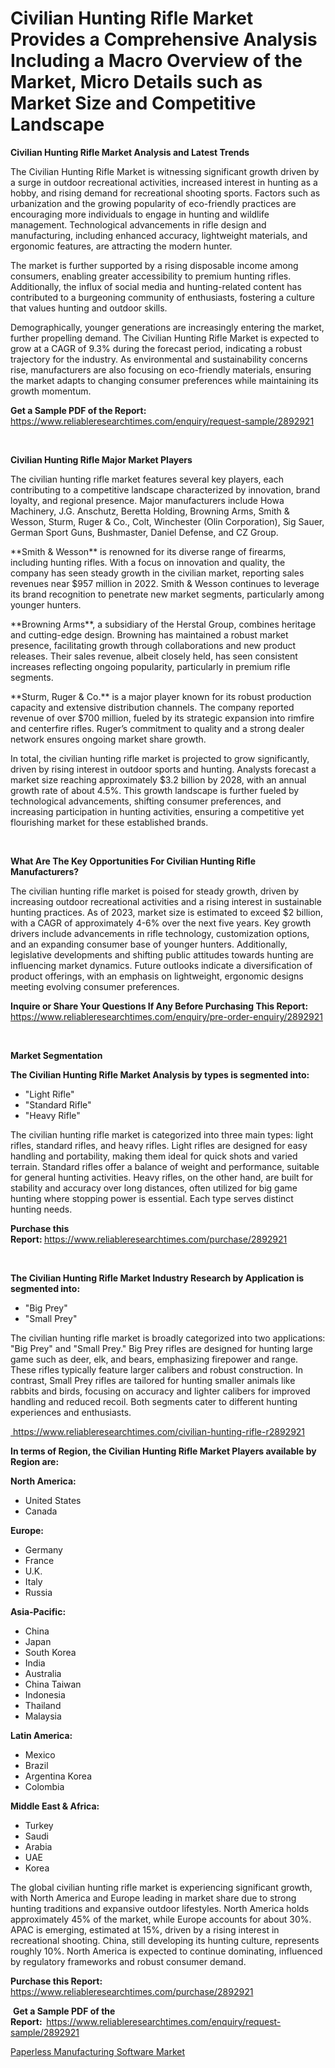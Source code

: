 <p><h1>Civilian Hunting Rifle Market Provides a Comprehensive Analysis Including a Macro Overview of the Market, Micro Details such as Market Size and Competitive Landscape</h1></p><p><strong>Civilian Hunting Rifle Market Analysis and Latest Trends</strong></p>
<p><p>The Civilian Hunting Rifle Market is witnessing significant growth driven by a surge in outdoor recreational activities, increased interest in hunting as a hobby, and rising demand for recreational shooting sports. Factors such as urbanization and the growing popularity of eco-friendly practices are encouraging more individuals to engage in hunting and wildlife management. Technological advancements in rifle design and manufacturing, including enhanced accuracy, lightweight materials, and ergonomic features, are attracting the modern hunter.</p><p>The market is further supported by a rising disposable income among consumers, enabling greater accessibility to premium hunting rifles. Additionally, the influx of social media and hunting-related content has contributed to a burgeoning community of enthusiasts, fostering a culture that values hunting and outdoor skills. </p><p>Demographically, younger generations are increasingly entering the market, further propelling demand. The Civilian Hunting Rifle Market is expected to grow at a CAGR of 9.3% during the forecast period, indicating a robust trajectory for the industry. As environmental and sustainability concerns rise, manufacturers are also focusing on eco-friendly materials, ensuring the market adapts to changing consumer preferences while maintaining its growth momentum.</p></p>
<p><strong>Get a Sample PDF of the Report:&nbsp;</strong> <a href="https://www.reliableresearchtimes.com/enquiry/request-sample/2892921?utm_campaign=2720&utm_medium=2&utm_source=Github&utm_content=ia&utm_term=15032025&utm_id=civilian-hunting-rifle">https://www.reliableresearchtimes.com/enquiry/request-sample/2892921</a></p>
<p>&nbsp;</p>
<p><strong>Civilian Hunting Rifle Major Market Players</strong></p>
<p><p>The civilian hunting rifle market features several key players, each contributing to a competitive landscape characterized by innovation, brand loyalty, and regional presence. Major manufacturers include Howa Machinery, J.G. Anschutz, Beretta Holding, Browning Arms, Smith & Wesson, Sturm, Ruger & Co., Colt, Winchester (Olin Corporation), Sig Sauer, German Sport Guns, Bushmaster, Daniel Defense, and CZ Group.</p><p>**Smith & Wesson** is renowned for its diverse range of firearms, including hunting rifles. With a focus on innovation and quality, the company has seen steady growth in the civilian market, reporting sales revenues near $957 million in 2022. Smith & Wesson continues to leverage its brand recognition to penetrate new market segments, particularly among younger hunters.</p><p>**Browning Arms**, a subsidiary of the Herstal Group, combines heritage and cutting-edge design. Browning has maintained a robust market presence, facilitating growth through collaborations and new product releases. Their sales revenue, albeit closely held, has seen consistent increases reflecting ongoing popularity, particularly in premium rifle segments.</p><p>**Sturm, Ruger & Co.** is a major player known for its robust production capacity and extensive distribution channels. The company reported revenue of over $700 million, fueled by its strategic expansion into rimfire and centerfire rifles. Ruger’s commitment to quality and a strong dealer network ensures ongoing market share growth.</p><p>In total, the civilian hunting rifle market is projected to grow significantly, driven by rising interest in outdoor sports and hunting. Analysts forecast a market size reaching approximately $3.2 billion by 2028, with an annual growth rate of about 4.5%. This growth landscape is further fueled by technological advancements, shifting consumer preferences, and increasing participation in hunting activities, ensuring a competitive yet flourishing market for these established brands.</p></p>
<p>&nbsp;</p>
<p><strong>What Are The Key Opportunities For Civilian Hunting Rifle Manufacturers?</strong></p>
<p><p>The civilian hunting rifle market is poised for steady growth, driven by increasing outdoor recreational activities and a rising interest in sustainable hunting practices. As of 2023, market size is estimated to exceed $2 billion, with a CAGR of approximately 4-6% over the next five years. Key growth drivers include advancements in rifle technology, customization options, and an expanding consumer base of younger hunters. Additionally, legislative developments and shifting public attitudes towards hunting are influencing market dynamics. Future outlooks indicate a diversification of product offerings, with an emphasis on lightweight, ergonomic designs meeting evolving consumer preferences.</p></p>
<p><strong>Inquire or Share Your Questions If Any Before Purchasing This Report:</strong> <a href="https://www.reliableresearchtimes.com/enquiry/pre-order-enquiry/2892921?utm_campaign=2720&utm_medium=2&utm_source=Github&utm_content=ia&utm_term=15032025&utm_id=civilian-hunting-rifle">https://www.reliableresearchtimes.com/enquiry/pre-order-enquiry/2892921</a></p>
<p>&nbsp;</p>
<p><strong>Market Segmentation</strong></p>
<p><strong>The Civilian Hunting Rifle Market Analysis by types is segmented into:</strong></p>
<p><ul><li>"Light Rifle"</li><li>"Standard Rifle"</li><li>"Heavy Rifle"</li></ul></p>
<p><p>The civilian hunting rifle market is categorized into three main types: light rifles, standard rifles, and heavy rifles. Light rifles are designed for easy handling and portability, making them ideal for quick shots and varied terrain. Standard rifles offer a balance of weight and performance, suitable for general hunting activities. Heavy rifles, on the other hand, are built for stability and accuracy over long distances, often utilized for big game hunting where stopping power is essential. Each type serves distinct hunting needs.</p></p>
<p><strong>Purchase this Report:&nbsp;</strong><a href="https://www.reliableresearchtimes.com/purchase/2892921?utm_campaign=2720&utm_medium=2&utm_source=Github&utm_content=ia&utm_term=15032025&utm_id=civilian-hunting-rifle">https://www.reliableresearchtimes.com/purchase/2892921</a></p>
<p>&nbsp;</p>
<p><strong>The Civilian Hunting Rifle Market Industry Research by Application is segmented into:</strong></p>
<p><ul><li>"Big Prey"</li><li>"Small Prey"</li></ul></p>
<p><p>The civilian hunting rifle market is broadly categorized into two applications: "Big Prey" and "Small Prey." Big Prey rifles are designed for hunting large game such as deer, elk, and bears, emphasizing firepower and range. These rifles typically feature larger calibers and robust construction. In contrast, Small Prey rifles are tailored for hunting smaller animals like rabbits and birds, focusing on accuracy and lighter calibers for improved handling and reduced recoil. Both segments cater to different hunting experiences and enthusiasts.</p></p>
<p><a href="https://www.reliableresearchtimes.com/civilian-hunting-rifle-r2892921?utm_campaign=2720&utm_medium=2&utm_source=Github&utm_content=ia&utm_term=15032025&utm_id=civilian-hunting-rifle">&nbsp;https://www.reliableresearchtimes.com/civilian-hunting-rifle-r2892921</a></p>
<p><strong>In terms of Region, the Civilian Hunting Rifle Market Players available by Region are:</strong></p>
<p>
    <p> <strong> North America: </strong>
        <ul>
            <li>United States</li>
            <li>Canada</li>
        </ul>
        </p> 
    <p> <strong> Europe: </strong>
        <ul>
            <li>Germany</li>
            <li>France</li>
            <li>U.K.</li>
            <li>Italy</li>
            <li>Russia</li>
        </ul>
        </p> 
    <p> <strong> Asia-Pacific: </strong>
        <ul>
            <li>China</li>
            <li>Japan</li>
            <li>South Korea</li>
            <li>India</li>
            <li>Australia</li>
            <li>China Taiwan</li>
            <li>Indonesia</li>
            <li>Thailand</li>
            <li>Malaysia</li>
        </ul>
        </p> 
    <p> <strong> Latin America: </strong>
        <ul>
            <li>Mexico</li>
            <li>Brazil</li>
            <li>Argentina Korea</li>
            <li>Colombia</li>
        </ul>
        </p> 
    <p> <strong> Middle East & Africa: </strong>
        <ul>
            <li>Turkey</li>
            <li>Saudi</li>
            <li>Arabia</li>
            <li>UAE</li>
            <li>Korea</li>
        </ul>
    </p>
    </p>
<p><p>The global civilian hunting rifle market is experiencing significant growth, with North America and Europe leading in market share due to strong hunting traditions and expansive outdoor lifestyles. North America holds approximately 45% of the market, while Europe accounts for about 30%. APAC is emerging, estimated at 15%, driven by a rising interest in recreational shooting. China, still developing its hunting culture, represents roughly 10%. North America is expected to continue dominating, influenced by regulatory frameworks and robust consumer demand.</p></p>
<p><strong>Purchase this Report: </strong><a href="https://www.reliableresearchtimes.com/purchase/2892921?utm_campaign=2720&utm_medium=2&utm_source=Github&utm_content=ia&utm_term=15032025&utm_id=civilian-hunting-rifle">https://www.reliableresearchtimes.com/purchase/2892921</a></p>
<p>&nbsp;<strong>Get a Sample PDF of the Report:&nbsp;&nbsp;</strong><a href="https://www.reliableresearchtimes.com/enquiry/request-sample/2892921?utm_campaign=2720&utm_medium=2&utm_source=Github&utm_content=ia&utm_term=15032025&utm_id=civilian-hunting-rifle">https://www.reliableresearchtimes.com/enquiry/request-sample/2892921</a></p>
<p><strong></strong></p>
<p><p><a href="https://github.com/bolalfredia7777/Market-Research-Report-List-1/blob/main/paperless-manufacturing-software-market.md?utm_campaign=2720&utm_medium=2&utm_source=Github&utm_content=ia&utm_term=15032025&utm_id=civilian-hunting-rifle">Paperless Manufacturing Software Market</a></p></p>